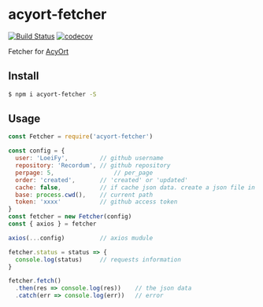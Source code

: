 # acyort-fetcher

[![Build Status](https://travis-ci.org/acyortjs/acyort-fetcher.svg?branch=master)](https://travis-ci.org/acyortjs/acyort-fetcher)
[![codecov](https://codecov.io/gh/acyortjs/acyort-fetcher/branch/master/graph/badge.svg)](https://codecov.io/gh/acyortjs/acyort-fetcher)

Fetcher for [AcyOrt](https://github.com/acyortjs/acyort)

## Install

```bash
$ npm i acyort-fetcher -S
```

## Usage

```js
const Fetcher = require('acyort-fetcher')

const config = {
  user: 'LoeiFy',         // github username
  repository: 'Recordum', // github repository
  perpage: 5,                 // per_page
  order: 'created',       // 'created' or 'updated'
  cache: false,           // if cache json data. create a json file in current path
  base: process.cwd(),    // current path
  token: 'xxxx'           // github access token
}
const fetcher = new Fetcher(config)
const { axios } = fetcher

axios(...config)          // axios mudule

fetcher.status = status => {
  console.log(status)     // requests information
}

fetcher.fetch()
  .then(res => console.log(res))    // the json data
  .catch(err => console.log(err))   // error
```
